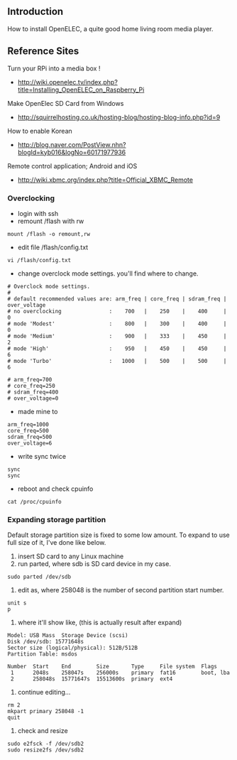 ## Introduction ##

How to install OpenELEC, a quite good home living room media player.


## Reference Sites ##

Turn your RPi into a media box !
  * http://wiki.openelec.tv/index.php?title=Installing_OpenELEC_on_Raspberry_Pi

Make OpenElec SD Card from Windows
  * http://squirrelhosting.co.uk/hosting-blog/hosting-blog-info.php?id=9

How to enable Korean
  * http://blog.naver.com/PostView.nhn?blogId=kyb016&logNo=60171977936

Remote control application; Android and iOS
  * http://wiki.xbmc.org/index.php?title=Official_XBMC_Remote

### Overclocking ###
  * login with ssh
  * remount /flash with rw
```
mount /flash -o remount,rw
```
  * edit file /flash/config.txt
```
vi /flash/config.txt
```
  * change overclock mode settings. you'll find where to change.
```
# Overclock mode settings.
#
# default recommended values are: arm_freq | core_freq | sdram_freq | over_voltage
# no overclocking               :    700   |    250    |    400     |      0
# mode 'Modest'                 :    800   |    300    |    400     |      0
# mode 'Medium'                 :    900   |    333    |    450     |      2
# mode 'High'                   :    950   |    450    |    450     |      6
# mode 'Turbo'                  :   1000   |    500    |    500     |      6

# arm_freq=700
# core_freq=250
# sdram_freq=400
# over_voltage=0
```
  * made mine to
```
arm_freq=1000
core_freq=500
sdram_freq=500
over_voltage=6
```

  * write sync twice
```
sync
sync
```
  * reboot and check cpuinfo
```
cat /proc/cpuinfo
```

### Expanding storage partition ###

Default storage partition size is fixed to some low amount.
To expand to use full size of it, I've done like below.

  1. insert SD card to any Linux machine
  1. run parted, where sdb is SD card device in my case.
```
sudo parted /dev/sdb
```
  1. edit as, where 258048 is the number of second partition start number.
```
unit s
p
```
  1. where it'll show like, (this is actually result after expand)
```
Model: USB Mass  Storage Device (scsi)
Disk /dev/sdb: 15771648s
Sector size (logical/physical): 512B/512B
Partition Table: msdos

Number  Start    End        Size       Type     File system  Flags
 1      2048s    258047s    256000s    primary  fat16        boot, lba
 2      258048s  15771647s  15513600s  primary  ext4
```
  1. continue editing...
```
rm 2
mkpart primary 258048 -1
quit
```
  1. check and resize
```
sudo e2fsck -f /dev/sdb2
sudo resize2fs /dev/sdb2
```